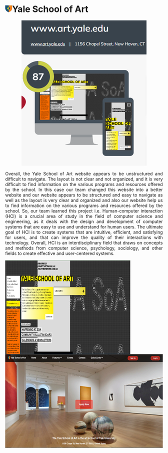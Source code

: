<h1><img src="https://github.com/ZeeshanJaved28/Yale-Website_HCI-Project/blob/main/Images/Favicon1.png" height="22px" width="22px"/>Yale School of Art</h1>
<p align="center"><img alt="Yale-Web-Results" src="https://github.com/ZeeshanJaved28/Yale-Website_HCI-Project/blob/main/Web-Results.png"></p>
<p align="justify">Overall, the Yale School of Art website appears to be unstructured and difficult to navigate. The layout is not clear and not organized, and 
  it is very difficult to find information on the various programs and resources offered by the school. In this case our team changed this website into a better
  website and our website appears to be structured and easy to navigate as well as the layout is very clear and organized and also our website help us to find 
  information on the various programs and resources offered by the school. So, our team learned this project i.e. Human-computer interaction (HCI) is a crucial 
  area of study in the field of computer science and engineering, as it deals with the design and development of computer systems that are easy to use and understand 
  for human users. The ultimate goal of HCI is to create systems that are intuitive, efficient, and satisfying for users, and that can improve the quality of their 
  interactions with technology. Overall, HCI is an interdisciplinary field that draws on concepts and methods from computer science, psychology, sociology, and other 
  fields to create effective and user-centered systems.</p>

<img align="left" alt="Original-Website" src="https://github.com/ZeeshanJaved28/Yale-Website_HCI-Project/blob/main/Original%20Website.png" width="400px" height="300px">
<img align="right" alt="Our-Team-Website" src="https://github.com/ZeeshanJaved28/Yale-Website_HCI-Project/blob/main/Our%20Website.png" width="550px" height="300px">
 
